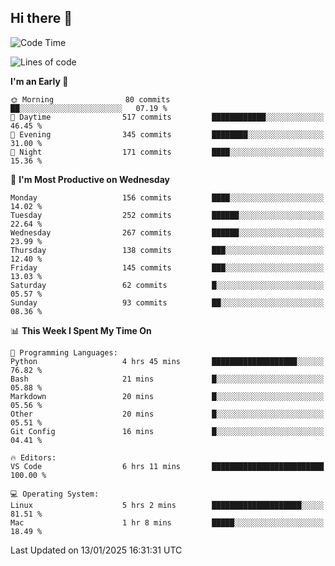 ## Hi there 👋

<!--
**Wangmerlyn/Wangmerlyn** is a ✨ _special_ ✨ repository because its `README.md` (this file) appears on your GitHub profile.

Here are some ideas to get you started:

- 🔭 I’m currently working on ...
- 🌱 I’m currently learning ...
- 👯 I’m looking to collaborate on ...
- 🤔 I’m looking for help with ...
- 💬 Ask me about ...
- 📫 How to reach me: ...
- 😄 Pronouns: ...
- ⚡ Fun fact: ...
-->
<!--START_SECTION:waka-->
![Code Time](http://img.shields.io/badge/Code%20Time-6%20hrs%2011%20mins-blue)

![Lines of code](https://img.shields.io/badge/From%20Hello%20World%20I%27ve%20Written-8.2%20million%20lines%20of%20code-blue)

**I'm an Early 🐤** 

```text
🌞 Morning                80 commits          ██░░░░░░░░░░░░░░░░░░░░░░░   07.19 % 
🌆 Daytime                517 commits         ████████████░░░░░░░░░░░░░   46.45 % 
🌃 Evening                345 commits         ████████░░░░░░░░░░░░░░░░░   31.00 % 
🌙 Night                  171 commits         ████░░░░░░░░░░░░░░░░░░░░░   15.36 % 
```
📅 **I'm Most Productive on Wednesday** 

```text
Monday                   156 commits         ████░░░░░░░░░░░░░░░░░░░░░   14.02 % 
Tuesday                  252 commits         ██████░░░░░░░░░░░░░░░░░░░   22.64 % 
Wednesday                267 commits         ██████░░░░░░░░░░░░░░░░░░░   23.99 % 
Thursday                 138 commits         ███░░░░░░░░░░░░░░░░░░░░░░   12.40 % 
Friday                   145 commits         ███░░░░░░░░░░░░░░░░░░░░░░   13.03 % 
Saturday                 62 commits          █░░░░░░░░░░░░░░░░░░░░░░░░   05.57 % 
Sunday                   93 commits          ██░░░░░░░░░░░░░░░░░░░░░░░   08.36 % 
```


📊 **This Week I Spent My Time On** 

```text
💬 Programming Languages: 
Python                   4 hrs 45 mins       ███████████████████░░░░░░   76.82 % 
Bash                     21 mins             █░░░░░░░░░░░░░░░░░░░░░░░░   05.88 % 
Markdown                 20 mins             █░░░░░░░░░░░░░░░░░░░░░░░░   05.56 % 
Other                    20 mins             █░░░░░░░░░░░░░░░░░░░░░░░░   05.51 % 
Git Config               16 mins             █░░░░░░░░░░░░░░░░░░░░░░░░   04.41 % 

🔥 Editors: 
VS Code                  6 hrs 11 mins       █████████████████████████   100.00 % 

💻 Operating System: 
Linux                    5 hrs 2 mins        ████████████████████░░░░░   81.51 % 
Mac                      1 hr 8 mins         █████░░░░░░░░░░░░░░░░░░░░   18.49 % 
```


 Last Updated on 13/01/2025 16:31:31 UTC
<!--END_SECTION:waka-->
